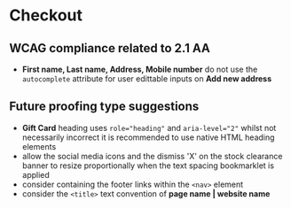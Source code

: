 # Checkout
## WCAG compliance related to 2.1 AA
- **First name, Last name, Address, Mobile number** do not use the `autocomplete` attribute for user edittable inputs on **Add new address**
## Future proofing type suggestions
- **Gift Card** heading uses `role="heading"` and `aria-level="2"` whilst not necessarily incorrect it is recommended to use native HTML heading elements
- allow the social media icons and the dismiss 'X' on the stock clearance banner to resize proportionally when the text spacing bookmarklet is applied
- consider containing the footer links within the `<nav>` element
- consider the `<title>` text convention of **page name | website name**
